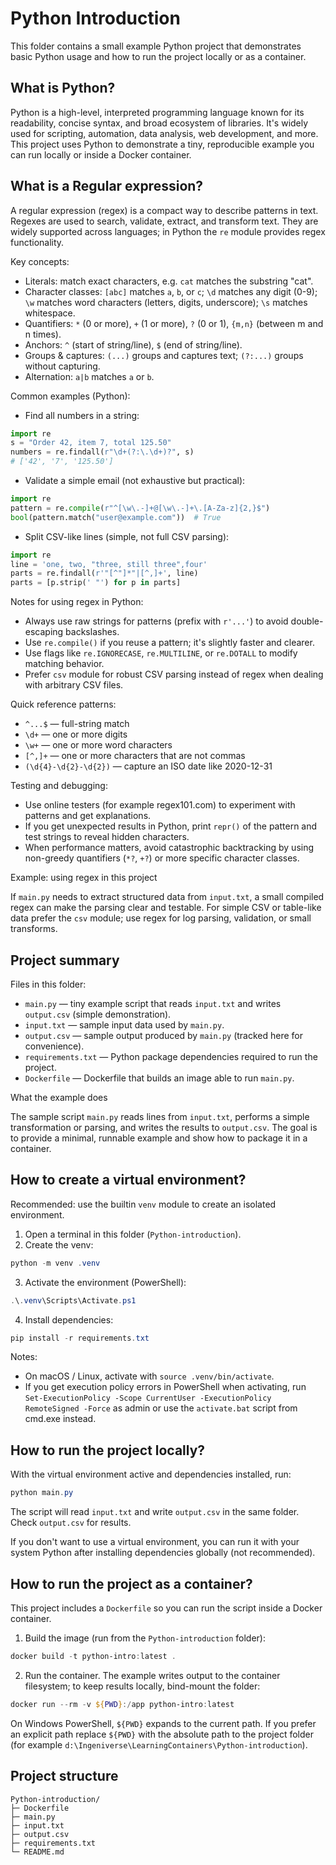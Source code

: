 # Python Introduction

This folder contains a small example Python project that demonstrates basic Python usage and how to run the project locally or as a container.

## What is Python?

Python is a high-level, interpreted programming language known for its readability, concise syntax, and broad ecosystem of libraries. It's widely used for scripting, automation, data analysis, web development, and more. This project uses Python to demonstrate a tiny, reproducible example you can run locally or inside a Docker container.

## What is a Regular expression?

A regular expression (regex) is a compact way to describe patterns in text. Regexes are used to search, validate, extract, and transform text. They are widely supported across languages; in Python the `re` module provides regex functionality.

Key concepts:

- Literals: match exact characters, e.g. `cat` matches the substring "cat".
- Character classes: `[abc]` matches `a`, `b`, or `c`; `\d` matches any digit (0-9); `\w` matches word characters (letters, digits, underscore); `\s` matches whitespace.
- Quantifiers: `*` (0 or more), `+` (1 or more), `?` (0 or 1), `{m,n}` (between m and n times).
- Anchors: `^` (start of string/line), `$` (end of string/line).
- Groups & captures: `(...)` groups and captures text; `(?:...)` groups without capturing.
- Alternation: `a|b` matches `a` or `b`.

Common examples (Python):

- Find all numbers in a string:

```python
import re
s = "Order 42, item 7, total 125.50"
numbers = re.findall(r"\d+(?:\.\d+)?", s)
# ['42', '7', '125.50']
```

- Validate a simple email (not exhaustive but practical):

```python
import re
pattern = re.compile(r"^[\w\.-]+@[\w\.-]+\.[A-Za-z]{2,}$")
bool(pattern.match("user@example.com"))  # True
```

- Split CSV-like lines (simple, not full CSV parsing):

```python
import re
line = 'one, two, "three, still three",four'
parts = re.findall(r'"[^"]*"|[^,]+', line)
parts = [p.strip(' "') for p in parts]
```

Notes for using regex in Python:

- Always use raw strings for patterns (prefix with `r'...'`) to avoid double-escaping backslashes.
- Use `re.compile()` if you reuse a pattern; it's slightly faster and clearer.
- Use flags like `re.IGNORECASE`, `re.MULTILINE`, or `re.DOTALL` to modify matching behavior.
- Prefer `csv` module for robust CSV parsing instead of regex when dealing with arbitrary CSV files.

Quick reference patterns:

- `^...$` — full-string match
- `\d+` — one or more digits
- `\w+` — one or more word characters
- `[^,]+` — one or more characters that are not commas
- `(\d{4}-\d{2}-\d{2})` — capture an ISO date like 2020-12-31

Testing and debugging:

- Use online testers (for example regex101.com) to experiment with patterns and get explanations.
- If you get unexpected results in Python, print `repr()` of the pattern and test strings to reveal hidden characters.
- When performance matters, avoid catastrophic backtracking by using non-greedy quantifiers (`*?`, `+?`) or more specific character classes.

Example: using regex in this project

If `main.py` needs to extract structured data from `input.txt`, a small compiled regex can make the parsing clear and testable. For simple CSV or table-like data prefer the `csv` module; use regex for log parsing, validation, or small transforms.

## Project summary

Files in this folder:

- `main.py` — tiny example script that reads `input.txt` and writes `output.csv` (simple demonstration).
- `input.txt` — sample input data used by `main.py`.
- `output.csv` — sample output produced by `main.py` (tracked here for convenience).
- `requirements.txt` — Python package dependencies required to run the project.
- `Dockerfile` — Dockerfile that builds an image able to run `main.py`.

What the example does

The sample script `main.py` reads lines from `input.txt`, performs a simple transformation or parsing, and writes the results to `output.csv`. The goal is to provide a minimal, runnable example and show how to package it in a container.

## How to create a virtual environment?

Recommended: use the builtin `venv` module to create an isolated environment.

1. Open a terminal in this folder (`Python-introduction`).
2. Create the venv:

```powershell
python -m venv .venv
```

3. Activate the environment (PowerShell):

```powershell
.\.venv\Scripts\Activate.ps1
```

4. Install dependencies:

```powershell
pip install -r requirements.txt
```

Notes:

- On macOS / Linux, activate with `source .venv/bin/activate`.
- If you get execution policy errors in PowerShell when activating, run `Set-ExecutionPolicy -Scope CurrentUser -ExecutionPolicy RemoteSigned -Force` as admin or use the `activate.bat` script from cmd.exe instead.

## How to run the project locally?

With the virtual environment active and dependencies installed, run:

```powershell
python main.py
```

The script will read `input.txt` and write `output.csv` in the same folder. Check `output.csv` for results.

If you don't want to use a virtual environment, you can run it with your system Python after installing dependencies globally (not recommended).

## How to run the project as a container?

This project includes a `Dockerfile` so you can run the script inside a Docker container.

1. Build the image (run from the `Python-introduction` folder):

```powershell
docker build -t python-intro:latest .
```

2. Run the container. The example writes output to the container filesystem; to keep results locally, bind-mount the folder:

```powershell
docker run --rm -v ${PWD}:/app python-intro:latest
```

On Windows PowerShell, `${PWD}` expands to the current path. If you prefer an explicit path replace `${PWD}` with the absolute path to the project folder (for example `d:\Ingeniverse\LearningContainers\Python-introduction`).

## Project structure

```
Python-introduction/
├─ Dockerfile
├─ main.py
├─ input.txt
├─ output.csv
├─ requirements.txt
└─ README.md
```
